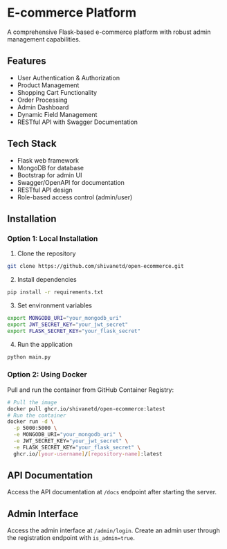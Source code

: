 # E-commerce Platform

A comprehensive Flask-based e-commerce platform with robust admin management capabilities.

## Features

- User Authentication & Authorization
- Product Management
- Shopping Cart Functionality
- Order Processing
- Admin Dashboard
- Dynamic Field Management
- RESTful API with Swagger Documentation

## Tech Stack

- Flask web framework
- MongoDB for database
- Bootstrap for admin UI
- Swagger/OpenAPI for documentation
- RESTful API design
- Role-based access control (admin/user)

## Installation

### Option 1: Local Installation

1. Clone the repository
```bash
git clone https://github.com/shivanetd/open-ecommerce.git
```

2. Install dependencies
```bash
pip install -r requirements.txt
```

3. Set environment variables
```bash
export MONGODB_URI="your_mongodb_uri"
export JWT_SECRET_KEY="your_jwt_secret"
export FLASK_SECRET_KEY="your_flask_secret"
```

4. Run the application
```bash
python main.py
```

### Option 2: Using Docker

Pull and run the container from GitHub Container Registry:

```bash
# Pull the image
docker pull ghcr.io/shivanetd/open-ecommerce:latest
# Run the container
docker run -d \
  -p 5000:5000 \
  -e MONGODB_URI="your_mongodb_uri" \
  -e JWT_SECRET_KEY="your_jwt_secret" \
  -e FLASK_SECRET_KEY="your_flask_secret" \
  ghcr.io/[your-username]/[repository-name]:latest
```

## API Documentation

Access the API documentation at `/docs` endpoint after starting the server.

## Admin Interface

Access the admin interface at `/admin/login`. Create an admin user through the registration endpoint with `is_admin=true`.
